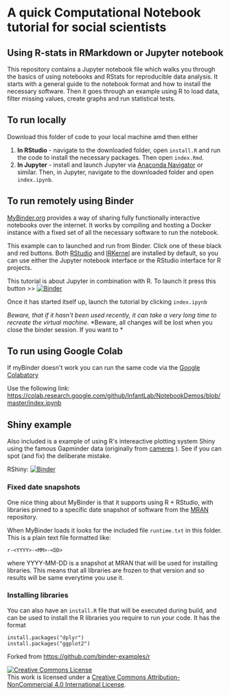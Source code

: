 # A quick Computational Notebook tutorial for social scientists

## Using R-stats in RMarkdown or Jupyter notebook

This repository contains a Jupyter notebook file which walks you through the basics of using notebooks and RStats for reproducible data analysis. It starts with a general guide to the notebook format and how to install the necessary software. Then it goes through an example using R to load data, filter missing values, create graphs and run statistical tests. 

## To run locally

Download this folder of code to your local machine amd then either 
 
 1. **In RStudio** - navigate to the downloaded folder, open `install.R` and run the code to install the necessary packages. Then open `index.Rmd`.
 2. **In Jupyter** - install and launch Jupyter via [Anaconda Navigator](https://www.anaconda.com/products/individual) or similar. Then, in Jupyter, navigate to the downloaded folder and open `index.ipynb`.



## To run remotely using Binder
[MyBinder.org](http://mybinder.org) provides a way of sharing fully functionally interactive notebooks over the internet. It works by compiling and hosting a Docker instance with a fixed set of all the necessary software to run the notebook.

This example can to launched and run from Binder. Click one of these black and red buttons. Both [RStudio](https://www.rstudio.com/) and [IRKernel](https://irkernel.github.io/) are installed by default, so you can use either the Jupyter notebook interface or
the RStudio interface for R projects. 

This tutorial is about Jupyter in combination with R. To launch it press this button >>  [![Binder](http://mybinder.org/badge.svg)](https://mybinder.org/v2/gh/InfantLab/NotebookDemos/HEAD?labpath=.%2Findex.ipynb)

Once it has started itself up, launch the tutorial by clicking `index.ipynb`

*Beware, that if it hasn't been used recently, it can take a very long time to recreate the virtual machine.*
*Beware, all changes will be lost when you close the binder session. If you want to *

## To run using Google Colab

If myBinder doesn't work you can run the same code via the [Google Colabatory](https://colab.research.google.com)

Use the following link: https://colab.research.google.com/github/InfantLab/NotebookDemos/blob/master/index.ipynb


## Shiny example
Also included is a example of using R's intereactive plotting system Shiny using the famous Gapminder data (originally from [cameres](https://github.com/cameres/gapminder-shiny) ). See if you can spot (and fix) the deliberate mistake.

RShiny: [![Binder](http://mybinder.org/badge.svg)](http://beta.mybinder.org/v2/gh/yourbrain/notebookdemos/master?urlpath=shiny/gapminder-shiny/)

### Fixed date snapshots 
One nice thing about MyBinder is that it supports using R + RStudio, with libraries pinned to a specific
date snapshot of software from the [MRAN](https://mran.microsoft.com/documents/rro/reproducibility) repository.

When MyBinder loads it looks for the included file `runtime.txt` in this folder. This is a plain text file formatted like:

```
r-<YYYY>-<MM>-<DD>
```

where YYYY-MM-DD is a snapshot at MRAN that will be used for installing libraries. 
This means that all libraries are frozen to that version and so results will be same everytime you use it. 

### Installing libraries
You can also have an `install.R` file that will be executed during build,
and can be used to install the R libraries you require to run your code. It has the format
```
install.packages("dplyr")
install.packages("ggplot2")
```

 

Forked from https://github.com/binder-examples/r

<a rel="license" href="http://creativecommons.org/licenses/by-nc/4.0/"><img alt="Creative Commons License" style="border-width:0" src="https://i.creativecommons.org/l/by-nc/4.0/88x31.png" /></a><br />This work is licensed under a <a rel="license" href="http://creativecommons.org/licenses/by-nc/4.0/">Creative Commons Attribution-NonCommercial 4.0 International License</a>.

